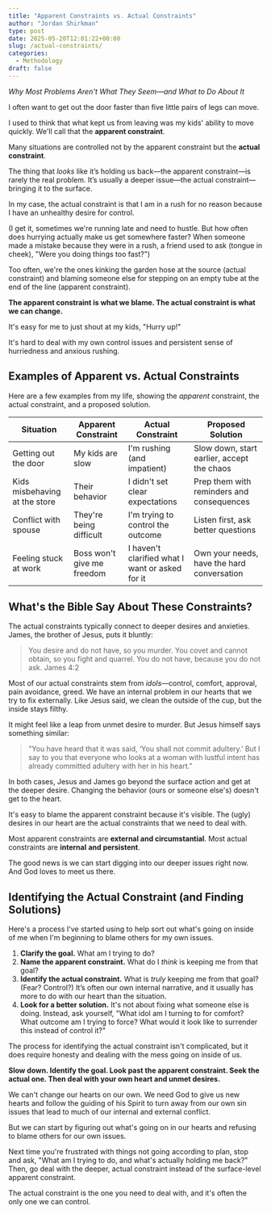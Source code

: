 ```yaml
---
title: "Apparent Constraints vs. Actual Constraints"
author: "Jordan Shirkman"
type: post
date: 2025-05-20T12:01:22+00:00
slug: /actual-constraints/
categories:
  - Methodology
draft: false
---
```

*Why Most Problems Aren't What They Seem—and What to Do About It*

I often want to get out the door faster than five little pairs of legs can move.

I used to think that what kept us from leaving was my kids' ability to move quickly. We'll call that the **apparent constraint**. 

Many situations are controlled not by the apparent constraint but the **actual constraint**. 

The thing that _looks_ like it’s holding us back—the apparent constraint—is rarely the real problem. It’s usually a deeper issue—the actual constraint—bringing it to the surface.

In my case, the actual constraint is that I am in a rush for no reason because I have an unhealthy desire for control.

(I get it, sometimes we're running late and need to hustle. But how often does hurrying actually make us get somewhere faster?  When someone made a mistake because they were in a rush, a friend used to ask (tongue in cheek), "Were you doing things too fast?")

Too often, we're the ones kinking the garden hose at the source (actual constraint) and blaming someone else for stepping on an empty tube at the end of the line (apparent constraint).

**The apparent constraint is what we blame. The actual constraint is what we can change.**

It's easy for me to just shout at my kids, "Hurry up!" 

It's hard to deal with my own control issues and persistent sense of hurriedness and anxious rushing.

## Examples of Apparent vs. Actual Constraints

Here are a few examples from my life, showing the _apparent_ constraint, the actual constraint, and a proposed solution.

| Situation                   | Apparent Constraint            | Actual Constraint                                      | Proposed Solution                                 |
|----------------------------|-------------------------------|--------------------------------------------------------|--------------------------------------------------|
| Getting out the door       | My kids are slow               | I'm rushing (and impatient)                            | Slow down, start earlier, accept the chaos       |
| Kids misbehaving at the store | Their behavior             | I didn't set clear expectations                        | Prep them with reminders and consequences        |
| Conflict with spouse       | They're being difficult        | I'm trying to control the outcome                      | Listen first, ask better questions               |
| Feeling stuck at work      | Boss won't give me freedom     | I haven't clarified what I want or asked for it        | Own your needs, have the hard conversation       |

## What's the Bible Say About These Constraints?

The actual constraints typically connect to deeper desires and anxieties. James, the brother of Jesus, puts it bluntly:

> You desire and do not have, so you murder. You covet and cannot obtain, so you fight and quarrel. You do not have, because you do not ask.
> James 4:2 

Most of our actual constraints stem from _idols_—control, comfort, approval, pain avoidance, greed. We have an internal problem in our hearts that we try to fix externally. Like Jesus said, we clean the outside of the cup, but the inside stays filthy.

It might feel like a leap from unmet desire to murder. But Jesus himself says something similar:  

>"You have heard that it was said, ‘You shall not commit adultery.’ But I say to you that everyone who looks at a woman with lustful intent has already committed adultery with her in his heart.”

In both cases, Jesus and James go beyond the surface action and get at the deeper desire. Changing the behavior (ours or someone else's) doesn't get to the heart.

It's easy to blame the apparent constraint because it's visible. The (ugly) desires in our heart are the actual constraints that we need to deal with. 

Most apparent constraints are **external and circumstantial**. Most actual constraints are **internal** **and persistent**. 

The good news is we can start digging into our deeper issues right now. And God loves to meet us there.
## Identifying the Actual Constraint (and Finding Solutions)

Here's a process I've started using to help sort out what's going on inside of me when I'm beginning to blame others for my own issues.

1. **Clarify the goal.** What am I trying to do? 
2. **Name the apparent constraint.** What do I *think* is keeping me from that goal?
3. **Identify the actual constraint.** What is _truly_ keeping me from that goal? (Fear? Control?) It’s often our own internal narrative, and it usually has more to do with our heart than the situation.
4. **Look for a better solution.**  It's not about fixing what someone else is doing. Instead, ask yourself, "What idol am I turning to for comfort? What outcome am I trying to force? What would it look like to surrender this instead of control it?"

The process for identifying the actual constraint isn't complicated, but it does require honesty and dealing with the mess going on inside of us. 

**Slow down. Identify the goal. Look past the apparent constraint. Seek the actual one. Then deal with your own heart and unmet desires.**

We can't change our hearts on our own. We need God to give us new hearts and follow the guiding of his Spirit to turn away from our own sin issues that lead to much of our internal and external conflict.

But we can start by figuring out what's going on in our hearts and refusing to blame others for our own issues.

Next time you're frustrated with things not going according to plan, stop and ask, "What am I trying to do, and what's actually holding me back?" Then, go deal with the deeper, actual constraint instead of the surface-level apparent constraint.

The actual constraint is the one you need to deal with, and it's often the only one we can control.